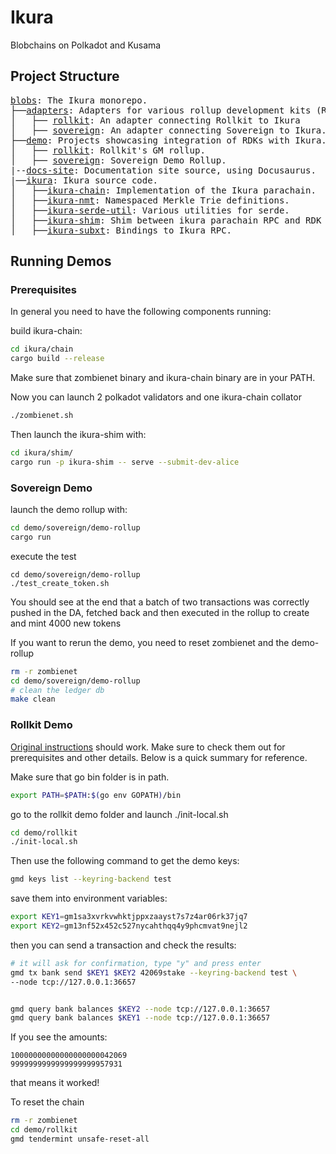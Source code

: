 # Ikura

Blobchains on Polkadot and Kusama

## Project Structure

<pre>
<a href=".">blobs</a>: The Ikura monorepo.
├──<a href="./adapters">adapters</a>: Adapters for various rollup development kits (RDK).
│   ├── <a href="./adapters/rollkit">rollkit</a>: An adapter connecting Rollkit to Ikura
│   ├── <a href="./adapters/sovereign">sovereign</a>: An adapter connecting Sovereign to Ikura.
├──<a href="./demo">demo</a>: Projects showcasing integration of RDKs with Ikura.
│   ├── <a href="./demo/rollkit">rollkit</a>: Rollkit's GM rollup.
│   ├── <a href="./demo/sovereign">sovereign</a>: Sovereign Demo Rollup.
|--<a href="./docs-site">docs-site</a>: Documentation site source, using Docusaurus.
|──<a href="./ikura">ikura</a>: Ikura source code.
│   ├──<a href="./ikura/chain">ikura-chain</a>: Implementation of the Ikura parachain.
│   ├──<a href="./ikura/nmt">ikura-nmt</a>: Namespaced Merkle Trie definitions.
│   ├──<a href="./ikura/serde-util">ikura-serde-util</a>: Various utilities for serde.
│   ├──<a href="./ikura/shim">ikura-shim</a>: Shim between ikura parachain RPC and RDK adapters.
│   ├──<a href="./ikura/subxt-autogen">ikura-subxt</a>: Bindings to Ikura RPC.
</pre>

## Running Demos

### Prerequisites

In general you need to have the following components running:

build ikura-chain:

``` sh
cd ikura/chain
cargo build --release
```

Make sure that zombienet binary and ikura-chain binary are in your PATH.

Now you can launch 2 polkadot validators and one ikura-chain collator

``` sh
./zombienet.sh
```

Then launch the ikura-shim with:

``` sh
cd ikura/shim/
cargo run -p ikura-shim -- serve --submit-dev-alice
``````

### Sovereign Demo

launch the demo rollup with:

``` sh
cd demo/sovereign/demo-rollup
cargo run
```

execute the test

```
cd demo/sovereign/demo-rollup
./test_create_token.sh
```

You should see at the end that a batch of two transactions was correctly pushed in the DA, fetched back and then executed in the rollup to create and mint 4000 new tokens

If you want to rerun the demo, you need to reset zombienet and the demo-rollup

``` sh
rm -r zombienet
cd demo/sovereign/demo-rollup
# clean the ledger db
make clean
```

### Rollkit Demo

[Original instructions](https://rollkit.dev/tutorials/gm-world) should work. Make sure to check them
out for prerequisites and other details. Below is a quick summary for reference.

Make sure that go bin folder is in path.

```sh
export PATH=$PATH:$(go env GOPATH)/bin
```

go to the rollkit demo folder and launch ./init-local.sh

``` sh
cd demo/rollkit
./init-local.sh
```

Then use the following command to get the demo keys:

``` sh
gmd keys list --keyring-backend test
```

save them into environment variables:

``` sh
export KEY1=gm1sa3xvrkvwhktjppxzaayst7s7z4ar06rk37jq7
export KEY2=gm13nf52x452c527nycahthqq4y9phcmvat9nejl2
```

then you can send a transaction and check the results:

```sh
# it will ask for confirmation, type "y" and press enter
gmd tx bank send $KEY1 $KEY2 42069stake --keyring-backend test \
--node tcp://127.0.0.1:36657


gmd query bank balances $KEY2 --node tcp://127.0.0.1:36657
gmd query bank balances $KEY1 --node tcp://127.0.0.1:36657
```

If you see the amounts:

```
10000000000000000000042069
9999999999999999999957931
```

that means it worked!

To reset the chain

```sh
rm -r zombienet
cd demo/rollkit
gmd tendermint unsafe-reset-all
```
